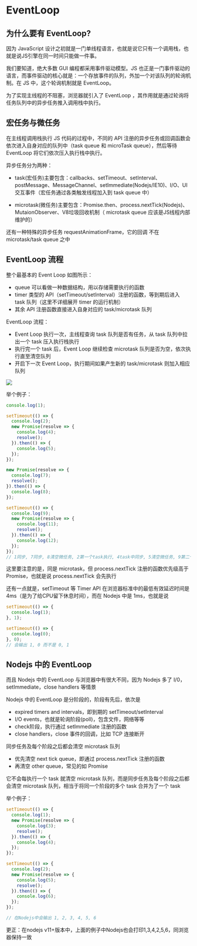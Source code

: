 # EventLoop

## 为什么要有 EventLoop?

因为 JavaScript 设计之初就是一门单线程语言，也就是说它只有一个调用栈，也就是说JS引擎在同一时间只能做一件事。

我们要知道，绝大多数 GUI 编程都采用事件驱动模型。JS 也正是一门事件驱动的语言，而事件驱动的核心就是：一个存放事件的队列，外加一个对该队列的轮询机制。在 JS 中，这个轮询机制就是 EventLoop。

为了实现主线程的不阻塞，浏览器就引入了 EventLoop ，其作用就是通过轮询将任务队列中的异步任务推入调用栈中执行。

## 宏任务与微任务

在主线程调用栈执行 JS 代码的过程中，不同的 API 注册的异步任务或回调函数会依次进入自身对应的队列中（task queue 和 microTask queue），然后等待 EventLoop 将它们依次压入执行栈中执行。

异步任务分为两种：

- task(宏任务)主要包含：callbacks、setTimeout、setInterval、postMessage、MessageChannel、setImmediate(Nodejs/IE10)、I/O、UI 交互事件（宏任务通过各类触发线程加入到 task queue 中）
  
- microtask(微任务)主要包含：Promise.then、process.nextTick(Nodejs)、MutaionObserver、V8垃圾回收机制（ microtask queue 应该是JS线程内部维护的）

还有一种特殊的异步任务 requestAnimationFrame，它的回调  不在 microtask/task queue 之中

## EventLoop 流程

整个最基本的 Event Loop 如图所示：

- queue 可以看做一种数据结构，用以存储需要执行的函数
- timer 类型的 API（setTimeout/setInterval）注册的函数，等到期后进入 task 队列（这里不详细展开 timer 的运行机制）
- 其余 API 注册函数直接进入自身对应的 task/microtask 队列

EventLoop 流程：

- Event Loop 执行一次，主线程查询 task 队列是否有任务，从 task 队列中拉出一个 task 压入执行栈执行
- 执行完一个 task 后，Event Loop 继续检查 microtask 队列是否为空，依次执行直至清空队列
- 开启下一次 Event Loop，执行期间如果产生新的 task/microtask 则加入相应队列

<img src="/Learning-notes/img/eventloop.png">

举个例子：

```js
console.log(1);

setTimeout(() => {
  console.log(2);
  new Promise(resolve => {
    console.log(4);
    resolve();
  }).then(() => {
    console.log(5);
  });
});

new Promise(resolve => {
  console.log(7);
  resolve();
}).then(() => {
  console.log(8);
});

setTimeout(() => {
  console.log(9);
  new Promise(resolve => {
    console.log(11);
    resolve();
  }).then(() => {
    console.log(12);
  });
});
// 1同步, 7同步, 8清空微任务, 2第一个task执行, 4task中同步, 5清空微任务, 9第二个task执行, 11task中同步, 12清空微任务
```

这里要注意的是，同是 microtask，但 process.nextTick 注册的函数优先级高于 Promise，也就是说 process.nextTick 会先执行

还有一点就是，setTimeout 等 Timer API 在浏览器标准中的最低有效延迟时间是 4ms（是为了给CPU留下休息时间），而在 Nodejs 中是 1ms，也就是说

```js
setTimeout(() => {
  console.log(1);
}, 1);

setTimeout(() => {
  console.log(0);
}, 0);
// 会输出 1, 0 而不是 0, 1
```

## Nodejs 中的 EventLoop

而且 Nodejs 中的 EventLoop 与浏览器中有很大不同，因为 Nodejs 多了 I/0，setImmediate，close handlers 等情景

Nodejs 中的 EventLoop 是分阶段的，阶段有先后，依次是

- expired timers and intervals，即到期的 setTimeout/setInterval
- I/O events，也就是轮询阶段(poll)，包含文件，网络等等
- check阶段，执行通过 setImmediate 注册的函数
- close handlers，close 事件的回调，比如 TCP 连接断开

同步任务及每个阶段之后都会清空 microtask 队列

- 优先清空 next tick queue，即通过 process.nextTick 注册的函数
- 再清空 other queue，常见的如 Promise

它不会每执行一个 task 就清空 microtask 队列，而是同步任务及每个阶段之后都会清空 microtask 队列，相当于将同一个阶段的多个 task 合并为了一个 task

举个例子：

```js
setTimeout(() => {
  console.log(1);
  new Promise(resolve => {
    console.log(3);
    resolve();
  }).then(() => {
    console.log(4);
  });
});

setTimeout(() => {
  console.log(2);
  new Promise(resolve => {
    console.log(5);
    resolve();
  }).then(() => {
    console.log(6);
  });
});

// 在Nodejs中会输出 1, 2, 3, 4, 5, 6
```

更正：在nodejs v11+版本中，上面的例子中Nodejs也会打印1,3,4,2,5,6，同浏览器保持一致